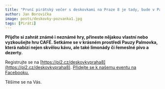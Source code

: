 ```yaml
---
title: "První pirátský večer s deskovkami na Praze 8 je tady, bude v Pauza Café na Palmovce"
author: Jan Borovička
image: posts/deskovky-pozvanka1.jpg
tags: [Piráti]
---
```


**Přijďte si zahrát známé i neznámé hry, přineste nějakou vlastní nebo vyzkoušejte hru CAFÉ. Setkáme se v krásném prostředí Pauzy Palmovka, která nabízí nejen skvělou kávu, ale také limonády či řemeslné pivo a dezerty.**

Registrujte se na [https://pi2.cz/deskovkypraha8](https://pi2.cz/deskovkypraha8).
[Přidejte se k našemu eventu na Facebooku.](https://fb.me/e/4wG6HXTOR)

Těšíme se na Vás.
